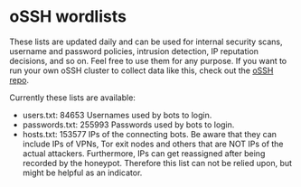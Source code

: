 # oSSH wordlists
These lists are updated daily and can be used for internal security scans, username and password policies, intrusion detection, IP reputation decisions, and so on. Feel free to use them for any purpose. If you want to run your own oSSH cluster to collect data like this, check out the [oSSH repo](https://github.com/toxyl/ossh).  

Currently these lists are available:  
- users.txt: 84653                                                                                                                                                                                                                                                                                                                                                                                                                                                                        Usernames used by bots to login. 
- passwords.txt: 255993                                                                                                                                                                                                                                                                                                                                                                                                                                                                        Passwords used by bots to login. 
- hosts.txt: 153577                                                                                                                                                                                                                                                                                                                                                                                                                                                                        IPs of the connecting bots. Be aware that they can include IPs of VPNs, Tor exit nodes and others that are NOT IPs of the actual attackers. Furthermore, IPs can get reassigned after being recorded by the honeypot. Therefore this list can not be relied upon, but might be helpful as an indicator.
